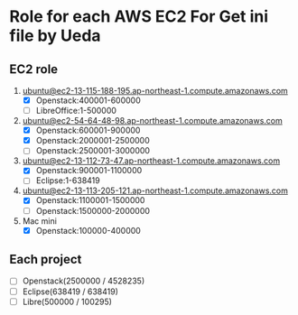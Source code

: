 # Role for each AWS EC2 For Get ini file by Ueda
## EC2 role
1. ubuntu@ec2-13-115-188-195.ap-northeast-1.compute.amazonaws.com
    * [x] Openstack:400001-600000
    * [ ] LibreOffice:1-500000
2. ubuntu@ec2-54-64-48-98.ap-northeast-1.compute.amazonaws.com
    * [x] Openstack:600001-900000
    * [x] Openstack:2000001-2500000
    * [ ] Openstack:2500001-3000000
3. ubuntu@ec2-13-112-73-47.ap-northeast-1.compute.amazonaws.com
    * [x] Openstack:900001-1100000
    * [ ] Eclipse:1-638419
4. ubuntu@ec2-13-113-205-121.ap-northeast-1.compute.amazonaws.com
    * [x] Openstack:1100001-1500000
    * [ ] Openstack:1500000-2000000
5. Mac mini
    * [x] Openstack:100000-400000

## Each project
* [ ] Openstack(2500000 / 4528235)
* [ ] Eclipse(638419 / 638419)
* [ ] Libre(500000 / 100295)
